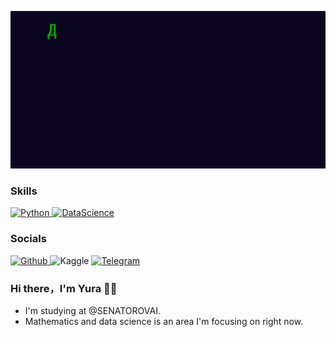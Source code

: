 <p align="left">
  <img alig src="https://github.com/e2-e4dd/e2-e4dd/blob/main/messagif1.gif" />
</p>

### Skills

<p> <a href="https://www.python.org/" target="_blank"><img alt="Python" src="https://img.shields.io/badge/Python-%2312100E.svg?&style=for-the-badge&logo=Python&logoColor=white /> <source media="(prefers-color-scheme: light)" srcset="https://raw.githubusercontent.com/danielcranney/readme-generator/main/public/icons/socials/github.svg" /> </a>
<a href="https://en.wikipedia.org/wiki/Data_science#:~:text=Data%20science%20is%20multifaceted%20and,analyze%20actual%20phenomena%22%20with%20data." target="_blank"><img alt="DataScience" src="https://img.shields.io/badge/datascience-%2312100E.svg?&style=for-the-badge&logo=datastax&logoColor=white /> <source media="(prefers-color-scheme: light)" srcset="https://raw.githubusercontent.com/danielcranney/readme-generator/main/public/icons/socials/github.svg" /> </a>
</p>

### Socials

<p> <a href="https://www.github.com/e2-e4dd" target="_blank"><img alt="Github" src="https://img.shields.io/badge/GitHub-%2312100E.svg?&style=for-the-badge&logo=Github&logoColor=white /> <source media="(prefers-color-scheme: light)" srcset="https://raw.githubusercontent.com/danielcranney/readme-generator/main/public/icons/socials/github.svg" /> </a> <a [href="https://www.github.com/e2-e4dd"](https://kaggle.com/yuraakh) target="_blank"><img alt="Kaggle" src="https://img.shields.io/badge/Kaggle-%2312100E.svg?&style=for-the-badge&logo=Kaggle&logoColor=white /> <source media="(prefers-color-scheme: light)" srcset="https://raw.githubusercontent.com/danielcranney/readme-generator/main/public/icons/socials/github.svg" /> </a>
<a href="https://t.me/YuraAkh" target="_blank"><img alt="Telegram" src="https://img.shields.io/badge/Telegram-%2312100E.svg?&style=for-the-badge&logo=Telegram&logoColor=white /> <source media="(prefers-color-scheme: light)" srcset="https://raw.githubusercontent.com/danielcranney/readme-generator/main/public/icons/socials/github.svg" /> </a>
</p>

### Hi there，I'm Yura 🙋‍♂️

- I'm studying at @SENATOROVAI.
- Mathematics and data science is an area I'm focusing on right now.

